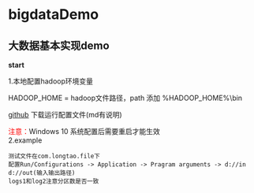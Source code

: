 # bigdataDemo
大数据基本实现demo
---
**start**

1.本地配置hadoop环境变量
   
   HADOOP_HOME = hadoop文件路径，path 添加 %HADOOP_HOME%\bin
   
   [github](https://github.com/suifeng1314/hadoopwindow) 下载运行配置文件(md有说明)
   
   <font color="red">注意：</font>Windows 10 系统配置后需要重启才能生效   
2.example

    测试文件在com.longtao.file下
    配置Run/Configurations -> Application -> Pragram arguments -> d://in d://out(输入输出路径)
    logs1和log2注意分区数是否一致
   
    